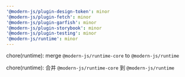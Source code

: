 ```yaml
---
'@modern-js/plugin-design-token': minor
'@modern-js/plugin-fetch': minor
'@modern-js/plugin-garfish': minor
'@modern-js/plugin-storybook': minor
'@modern-js/plugin-testing': minor
'@modern-js/runtime': minor
---
```


chore(runtime): merge `@modern-js/runtime-core` to `@modern-js/runtime`

chore(runtime): 合并 `@modern-js/runtime-core` 到 `@modern-js/runtime`
